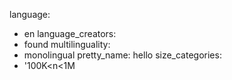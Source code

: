 language:
- en
language_creators:
- found
multilinguality:
- monolingual
pretty_name: hello
size_categories:
- '100K<n<1M